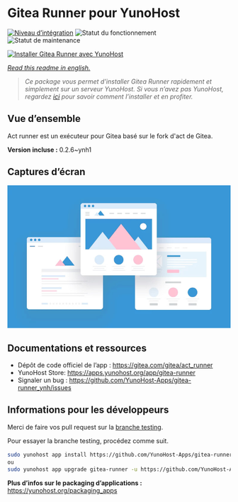 <!--
N.B.: This README was automatically generated by https://github.com/YunoHost/apps/tree/master/tools/README-generator
It shall NOT be edited by hand.
-->

# Gitea Runner pour YunoHost

[![Niveau d’intégration](https://dash.yunohost.org/integration/gitea-runner.svg)](https://dash.yunohost.org/appci/app/gitea-runner) ![Statut du fonctionnement](https://ci-apps.yunohost.org/ci/badges/gitea-runner.status.svg) ![Statut de maintenance](https://ci-apps.yunohost.org/ci/badges/gitea-runner.maintain.svg)

[![Installer Gitea Runner avec YunoHost](https://install-app.yunohost.org/install-with-yunohost.svg)](https://install-app.yunohost.org/?app=gitea-runner)

*[Read this readme in english.](./README.md)*

> *Ce package vous permet d’installer Gitea Runner rapidement et simplement sur un serveur YunoHost.
Si vous n’avez pas YunoHost, regardez [ici](https://yunohost.org/#/install) pour savoir comment l’installer et en profiter.*

## Vue d’ensemble

Act runner est un exécuteur pour Gitea basé sur le fork d'act de Gitea.


**Version incluse :** 0.2.6~ynh1

## Captures d’écran

![Capture d’écran de Gitea Runner](./doc/screenshots/example.jpg)

## Documentations et ressources

* Dépôt de code officiel de l’app : <https://gitea.com/gitea/act_runner>
* YunoHost Store: <https://apps.yunohost.org/app/gitea-runner>
* Signaler un bug : <https://github.com/YunoHost-Apps/gitea-runner_ynh/issues>

## Informations pour les développeurs

Merci de faire vos pull request sur la [branche testing](https://github.com/YunoHost-Apps/gitea-runner_ynh/tree/testing).

Pour essayer la branche testing, procédez comme suit.

``` bash
sudo yunohost app install https://github.com/YunoHost-Apps/gitea-runner_ynh/tree/testing --debug
ou
sudo yunohost app upgrade gitea-runner -u https://github.com/YunoHost-Apps/gitea-runner_ynh/tree/testing --debug
```

**Plus d’infos sur le packaging d’applications :** <https://yunohost.org/packaging_apps>